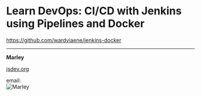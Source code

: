 # Learn DevOps: CI/CD with Jenkins using Pipelines and Docker



https://github.com/wardviaene/jenkins-docker


___

**Marley**

<a href="https://jsdev.org">jsdev.org</a>

email:  
![Marley](http://img.fotografii.org/a3333333mail.gif "Marley")
